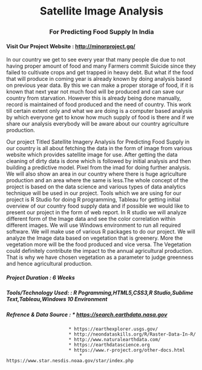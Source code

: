 # <p align="center"> Satellite Image Analysis </p>
### <p align="center"> For Predicting Food Supply In India </p>

#### Visit Our Project Website : http://minorproject.gq/ 

In our country we get to see every year that many people die due to not having proper amount of food and many Farmers commit 
Suicide since they failed to cultivate crops and get trapped in heavy debt. But what if the food that will produce in 
coming year is already known by doing analysis based on previous year data. By this we can make a proper storage of food, 
if it is known that next year not much food will be produced and can save our country from starvation.
However this is already being done manually, record is maintained of food produced and the need of country.
This work till certain extent only and what we are doing is a computer based analysis by which everyone get to know how 
much supply of food is there and if we share our analysis everybody will be aware about our country agriculture production.

Our project Titled Satellite Imagery Analysis for Predicting Food Supply in our country is all about fetching the data in the form of image from various website which provides satellite image for use. After getting the data cleaning of dirty data is done which is followed by initial analysis and then building a predictive model. Pixel from the imad for doing further analysis. We will also show an area in our country where there is huge agriculture
production and an area where the same is less.The whole concept of the project is based on the data science and various types of data analytics technique will be used in our project.
Tools which we are using for our project is R Studio for doing R programming, Tableau for getting initial overview of our country food supply data and if possible we would like to present our project in the form of web report. In R studio we will analyze different form of the Image data and see the color correlation within different images. We will use Windows environment to run all required software. We will make use of various R packages to do our project.
We will analyze the Image data based on vegetation that is greenery. More the vegetation more will be the food produced and vice versa. The Vegetation could definitely contribute the impact to the annual agricultural production. That is why we have chosen vegetation as a parameter to judge greenness and hence agricultural production.

##### Project Duration       : 6 Weeks
##### Tools/Technology Used: : R Pogramming,HTML5,CSS3,R Studio,Sublime Text,Tableau,Windows 10 Environment
##### Refrence & Data Source : * https://search.earthdata.nasa.gov
	                       * https://earthexplorer.usgs.gov/
	                       * http://neondataskills.org/R/Raster-Data-In-R/
	                       * http://www.naturalearthdata.com/
	                       * https://earthdatascience.org
	                       * https://www.r-project.org/other-docs.html
                               * https://www.star.nesdis.noaa.gov/star/index.php
